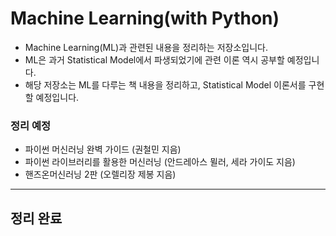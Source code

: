 # Machine Learning(with Python)

* Machine Learning(ML)과 관련된 내용을 정리하는 저장소입니다. 
* ML은 과거 Statistical Model에서 파생되었기에 관련 이론 역시 공부할 예정입니다. 
* 해당 저장소는 ML를 다루는 책 내용을 정리하고, Statistical Model 이론서를 구현할 예정입니다.



### 정리 예정

* 파이썬 머신러닝 완벽 가이드 (권철민 지음)
* 파이썬 라이브러리를 활용한 머신러닝 (안드레아스 뮐러, 세라 가이도 지음)
* 핸즈온머신러닝 2판 (오렐리장 제봉 지음)

------------


## 정리 완료

